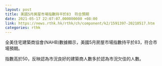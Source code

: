 ```yaml
---
layout: post
title: 美國5月房屋市場指數持平於83　符合預期
date: 2021-05-17 22:07:07.000000000 +08:00
link: https://news.rthk.hk/rthk/ch/component/k2/1591397-20210517.htm
categories: rthk
---
```


全美住宅建築商協會(NAHB)數據顯示，美國5月房屋市場指數持平於83，符合市場預期。

指數高於50，反映認為市況良好的建築商人數多於認為市況欠佳的人數。

